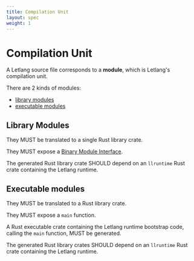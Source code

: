 ```yaml
---
title: Compilation Unit
layout: spec
weight: 1
---
```


# Compilation Unit

A Letlang source file corresponds to a **module**, which is Letlang's compilation
unit.

There are 2 kinds of modules:

 - [library modules](./spec/linkage/compilation-unit#library-modules)
 - [executable modules](./spec/linkage/compilation-unit#executable-modules)

## Library Modules

They MUST be translated to a single Rust library crate.

They MUST expose a [Binary Module Interface](./spec/linkage/binary-module-interface).

The generated Rust library crate SHOULD depend on an `llruntime` Rust crate
containing the Letlang runtime.

## Executable modules

They MUST be translated to a Rust library crate.

They MUST expose a `main` function.

A Rust executable crate containing the Letlang runtime bootstrap code, calling
the `main` function, MUST be generated.

The generated Rust library crates SHOULD depend on an `llruntime` Rust crate
containing the Letlang runtime.
